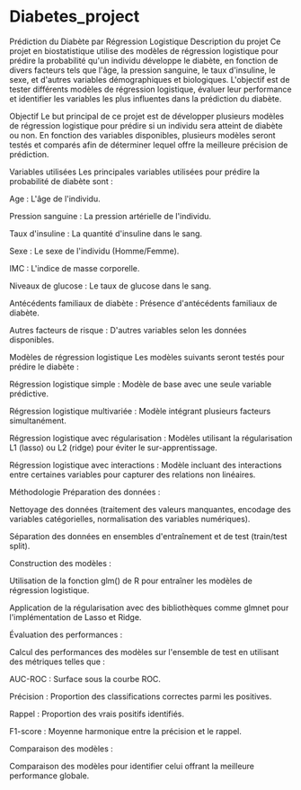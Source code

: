# Diabetes_project
Prédiction du Diabète par Régression Logistique
Description du projet
Ce projet en biostatistique utilise des modèles de régression logistique pour prédire la probabilité qu'un individu développe le diabète, en fonction de divers facteurs tels que l'âge, la pression sanguine, le taux d'insuline, le sexe, et d'autres variables démographiques et biologiques. L'objectif est de tester différents modèles de régression logistique, évaluer leur performance et identifier les variables les plus influentes dans la prédiction du diabète.

Objectif
Le but principal de ce projet est de développer plusieurs modèles de régression logistique pour prédire si un individu sera atteint de diabète ou non. En fonction des variables disponibles, plusieurs modèles seront testés et comparés afin de déterminer lequel offre la meilleure précision de prédiction.

Variables utilisées
Les principales variables utilisées pour prédire la probabilité de diabète sont :

Age : L'âge de l'individu.

Pression sanguine : La pression artérielle de l'individu.

Taux d'insuline : La quantité d'insuline dans le sang.

Sexe : Le sexe de l'individu (Homme/Femme).

IMC : L'indice de masse corporelle.

Niveaux de glucose : Le taux de glucose dans le sang.

Antécédents familiaux de diabète : Présence d'antécédents familiaux de diabète.

Autres facteurs de risque : D'autres variables selon les données disponibles.

Modèles de régression logistique
Les modèles suivants seront testés pour prédire le diabète :

Régression logistique simple : Modèle de base avec une seule variable prédictive.

Régression logistique multivariée : Modèle intégrant plusieurs facteurs simultanément.

Régression logistique avec régularisation : Modèles utilisant la régularisation L1 (lasso) ou L2 (ridge) pour éviter le sur-apprentissage.

Régression logistique avec interactions : Modèle incluant des interactions entre certaines variables pour capturer des relations non linéaires.

Méthodologie
Préparation des données :

Nettoyage des données (traitement des valeurs manquantes, encodage des variables catégorielles, normalisation des variables numériques).

Séparation des données en ensembles d'entraînement et de test (train/test split).

Construction des modèles :

Utilisation de la fonction glm() de R pour entraîner les modèles de régression logistique.

Application de la régularisation avec des bibliothèques comme glmnet pour l'implémentation de Lasso et Ridge.

Évaluation des performances :

Calcul des performances des modèles sur l'ensemble de test en utilisant des métriques telles que :

AUC-ROC : Surface sous la courbe ROC.

Précision : Proportion des classifications correctes parmi les positives.

Rappel : Proportion des vrais positifs identifiés.

F1-score : Moyenne harmonique entre la précision et le rappel.

Comparaison des modèles :

Comparaison des modèles pour identifier celui offrant la meilleure performance globale.

